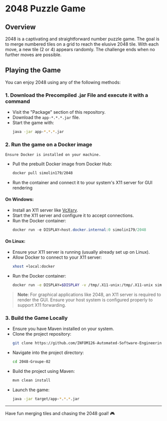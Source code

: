 # 2048 Puzzle Game

## Overview
2048 is a captivating and straightforward number puzzle game. The goal is to merge numbered tiles on a grid to reach the elusive 2048 tile. With each move, a new tile (2 or 4) appears randomly. The challenge ends when no further moves are possible.

## Playing the Game
You can enjoy 2048 using any of the following methods:

### 1. **Download the Precompiled .jar File and execute it with a command**
   - Visit the "Package" section of this repository.
   - Download the `app-*.*.*.jar` file.
   - Start the game with:
     ```bash
     java -jar app-*.*.*.jar
     ```

### 2. **Run the game on a Docker image**

    Ensure Docker is installed on your machine.
   - Pull the prebuilt Docker image from Docker Hub:
     ```bash
     docker pull simolin179/2048
     ```
   - Run the container and connect it to your system's X11 server for GUI rendering

#### On Windows:
   - Install an X11 server like [VcXsrv](https://sourceforge.net/projects/vcxsrv/).
   - Start the X11 server and configure it to accept connections.
   - Run the Docker container:
     ```powershell
     docker run -e DISPLAY=host.docker.internal:0 simolin179/2048
     ```

#### On Linux:
   - Ensure your X11 server is running (usually already set up on Linux).
   - Allow Docker to connect to your X11 server:
     ```bash
     xhost +local:docker
     ```
   - Run the Docker container:
     ```bash
     docker run -e DISPLAY=$DISPLAY -v /tmp/.X11-unix:/tmp/.X11-unix simolin179/2048
     ```

> **Note**: For graphical applications like 2048, an X11 server is required to render the GUI. Ensure your host system is configured properly to support X11 forwarding.

### 3. **Build the Game Locally**
   - Ensure you have Maven installed on your system.
   - Clone the project repository:
     ```bash
     git clone https://github.com/INFOM126-Automated-Software-Engineering/2048-groupe-02.git
     ```
   - Navigate into the project directory:
     ```bash
     cd 2048-Groupe-02
     ```
   - Build the project using Maven:
     ```bash
     mvn clean install
     ```
   - Launch the game:
     ```bash
     java -jar target/app-*.*.*.jar
     ```
---

Have fun merging tiles and chasing the 2048 goal! 🎮